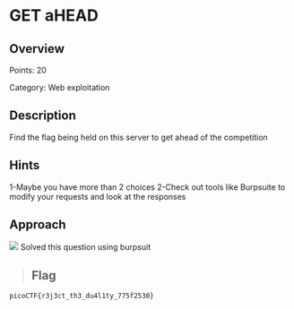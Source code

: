 # GET aHEAD

## Overview
Points:  20

Category: Web exploitation

## Description
Find the flag being held on this server to get ahead of the competition
## Hints
1-Maybe you have more than 2 choices
2-Check out tools like Burpsuite to modify your requests and look at the responses
## Approach
![](https://imgur.com/xdGRAJJ.jpg)
Solved this question using burpsuit
> ## Flag

` picoCTF{r3j3ct_th3_du4l1ty_775f2530} `